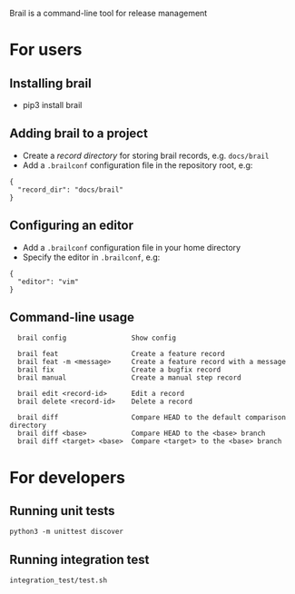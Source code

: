 Brail is a command-line tool for release management

# For users
## Installing brail
- pip3 install brail

## Adding brail to a project
- Create a *record directory* for storing brail records, e.g. `docs/brail`
- Add a `.brailconf` configuration file in the repository root, e.g:
```
{
  "record_dir": "docs/brail"
}
```

## Configuring an editor
- Add a `.brailconf` configuration file in your home directory
- Specify the editor in `.brailconf`, e.g:
```
{
  "editor": "vim"
}
```

## Command-line usage
```
  brail config                Show config

  brail feat                  Create a feature record
  brail feat -m <message>     Create a feature record with a message
  brail fix                   Create a bugfix record
  brail manual                Create a manual step record

  brail edit <record-id>      Edit a record
  brail delete <record-id>    Delete a record
  
  brail diff                  Compare HEAD to the default comparison directory
  brail diff <base>           Compare HEAD to the <base> branch
  brail diff <target> <base>  Compare <target> to the <base> branch
```

# For developers
## Running unit tests
```
python3 -m unittest discover
```

## Running integration test
```
integration_test/test.sh
```